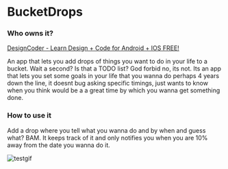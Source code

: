 # BucketDrops

<h3>Who owns it?</h3>
<a href="http://designcoder.io">DesignCoder - Learn Design + Code for Android + IOS FREE! </a>

An app that lets you add drops of things you want to do in your life to a bucket. Wait a second? Is that a TODO list? God forbid no, its not. Its an app that lets you set some goals in your life that you wanna do perhaps 4 years down the line, it doesnt bug asking specific timings, just wants to know when you think would be a a great time by which you wanna get something done. 

<h3>How to use it</h3>
Add a drop where you tell what you wanna do and by when and guess what? BAM. It keeps track of it and only notifies you when you are 10% away from the date you wanna do it.

![testgif](https://cloud.githubusercontent.com/assets/5139030/8780570/78b4dee8-2f27-11e5-9fb5-df72f264a0ad.gif)
